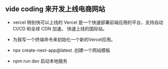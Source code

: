 ## vide coding 来开发上线电商网站
- vercel 特别快可以上线的
  Vercel 是一个快速部署前端应用的平台，支持自动 CI/CD 和全球 CDN 加速。
  快速上线的国际站。   

- 为我写一个终端命令来初始化一个新的Vercel应用。
- npx create-next-app@latest .创建一个网站模板
- npm run dev 启动本地服务